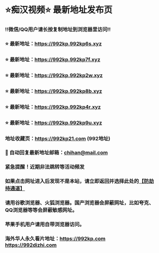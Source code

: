 # ⭐️痴汉视频⭐️ 最新地址发布页

### ‼️微信/QQ用户请长按复制地址到浏览器里访问‼️

### ⭐️ 最新地址：https://992kp.992kp6s.xyz

### ⭐️ 最新地址：https://992kp.992kp7f.xyz

### ⭐️ 最新地址：https://992kp.992kp2w.xyz

### ⭐️ 最新地址：https://992kp.992kp8b.xyz

### ⭐️ 最新地址：https://992kp.992kp4r.xyz

### ⭐️ 最新地址：https://992kp.992kp9u.xyz



### 地址收藏页：https://992kp21.com (992地址)
### 📧 自动回复最新地址邮箱：chihan@mail.com
### 紧急提醒！近期非法跳转等活动频发
### 如果点击网址进入后发现不是本站，请立即返回并选择此处的[【防劫持通道】](https://23.224.130.222:7583)
### 请用谷歌浏览器、火狐浏览器。国产浏览器会屏蔽网址，比如夸克、QQ浏览器等等会屏蔽敏感网址。
### 苹果手机用户请用自带浏览器访问。
### 海外华人永久看片地址：https://992kp.com  https://992dizhi.com
